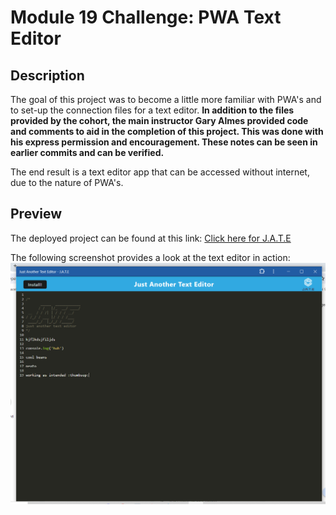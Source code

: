 # **Module 19 Challenge:** PWA Text Editor

## Description

The goal of this project was to become a little more familiar with PWA's and to set-up the connection files for a text editor. **In addition to the files provided by the cohort, the main instructor Gary Almes provided code and comments to aid in the completion of this project. This was done with his express permission and encouragement. These notes can be seen in earlier commits and can be verified.**

The end result is a text editor app that can be accessed without internet, due to the nature of PWA's.

## Preview

The deployed project can be found at this link: [Click here for J.A.T.E](https://pwa-text-editor-schreier-9af9878a429f.herokuapp.com/)

The following screenshot provides a look at the text editor in action: ![An image of the text editor with some information saved in it](./jate-example.PNG)
